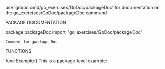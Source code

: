 use 'godoc cmd/go_exercises/GoDoc/packageDoc' for documentation on the go_exercises/GoDoc/packageDoc command 

PACKAGE DOCUMENTATION

package packageDoc
    import "go_exercises/GoDoc/packageDoc"

    Comment for package Doc

FUNCTIONS

func Example()
    This is a package-level example:


